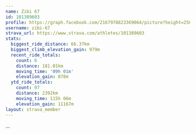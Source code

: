```yaml
---
name: Zibi 67
id: 101389603
profile: https://graph.facebook.com/2167978823369064/picture?height=256&width=256
username: zibi-67
strava_url: https://www.strava.com/athletes/101389603
stats:
  biggest_ride_distance: 66.37km
  biggest_climb_elevation_gain: 979m
  recent_ride_totals:
    count: 6
    distance: 181.01km
    moving_time: '09h 01m'
    elevation_gain: 878m
  ytd_ride_totals:
    count: 97
    distance: 2392km
    moving_time: 115h 06m
    elevation_gain: 11167m
layout: strava_member
--- 
```

...
